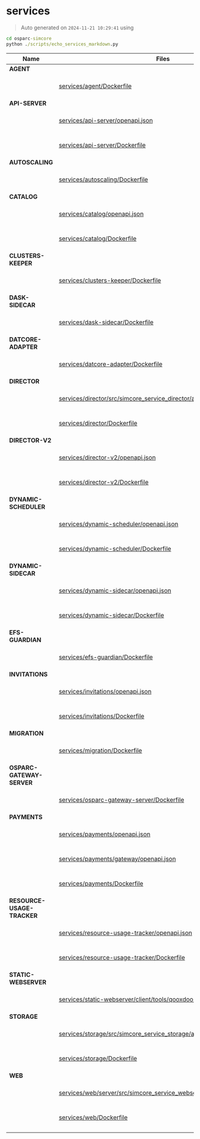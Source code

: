 # services
>
> Auto generated on `2024-11-21 10:29:41` using
```cmd
cd osparc-simcore
python ./scripts/echo_services_markdown.py
```
| Name|Files|   |
| ----------|----------|---------- |
| **AGENT**|| |
| |[services/agent/Dockerfile](./services/agent/Dockerfile)|[![Docker Image Size](https://img.shields.io/docker/image-size/itisfoundation/agent)](https://hub.docker.com/r/itisfoundation/agent/tags) |
| **API-SERVER**|| |
| |[services/api-server/openapi.json](./services/api-server/openapi.json)|[![ReDoc](https://img.shields.io/badge/OpenAPI-ReDoc-85ea2d?logo=openapiinitiative)](https://redocly.github.io/redoc/?url=https://raw.githubusercontent.com/ITISFoundation/osparc-simcore/refs/heads/master/services/api-server/openapi.json) [![Swagger UI](https://img.shields.io/badge/OpenAPI-Swagger_UI-85ea2d?logo=swagger)](https://petstore.swagger.io/?url=https://raw.githubusercontent.com/ITISFoundation/osparc-simcore/refs/heads/master/services/api-server/openapi.json) |
| |[services/api-server/Dockerfile](./services/api-server/Dockerfile)|[![Docker Image Size](https://img.shields.io/docker/image-size/itisfoundation/api-server)](https://hub.docker.com/r/itisfoundation/api-server/tags) |
| **AUTOSCALING**|| |
| |[services/autoscaling/Dockerfile](./services/autoscaling/Dockerfile)|[![Docker Image Size](https://img.shields.io/docker/image-size/itisfoundation/autoscaling)](https://hub.docker.com/r/itisfoundation/autoscaling/tags) |
| **CATALOG**|| |
| |[services/catalog/openapi.json](./services/catalog/openapi.json)|[![ReDoc](https://img.shields.io/badge/OpenAPI-ReDoc-85ea2d?logo=openapiinitiative)](https://redocly.github.io/redoc/?url=https://raw.githubusercontent.com/ITISFoundation/osparc-simcore/refs/heads/master/services/catalog/openapi.json) [![Swagger UI](https://img.shields.io/badge/OpenAPI-Swagger_UI-85ea2d?logo=swagger)](https://petstore.swagger.io/?url=https://raw.githubusercontent.com/ITISFoundation/osparc-simcore/refs/heads/master/services/catalog/openapi.json) |
| |[services/catalog/Dockerfile](./services/catalog/Dockerfile)|[![Docker Image Size](https://img.shields.io/docker/image-size/itisfoundation/catalog)](https://hub.docker.com/r/itisfoundation/catalog/tags) |
| **CLUSTERS-KEEPER**|| |
| |[services/clusters-keeper/Dockerfile](./services/clusters-keeper/Dockerfile)|[![Docker Image Size](https://img.shields.io/docker/image-size/itisfoundation/clusters-keeper)](https://hub.docker.com/r/itisfoundation/clusters-keeper/tags) |
| **DASK-SIDECAR**|| |
| |[services/dask-sidecar/Dockerfile](./services/dask-sidecar/Dockerfile)|[![Docker Image Size](https://img.shields.io/docker/image-size/itisfoundation/dask-sidecar)](https://hub.docker.com/r/itisfoundation/dask-sidecar/tags) |
| **DATCORE-ADAPTER**|| |
| |[services/datcore-adapter/Dockerfile](./services/datcore-adapter/Dockerfile)|[![Docker Image Size](https://img.shields.io/docker/image-size/itisfoundation/datcore-adapter)](https://hub.docker.com/r/itisfoundation/datcore-adapter/tags) |
| **DIRECTOR**|| |
| |[services/director/src/simcore_service_director/api/v0/openapi.yaml](./services/director/src/simcore_service_director/api/v0/openapi.yaml)|[![ReDoc](https://img.shields.io/badge/OpenAPI-ReDoc-85ea2d?logo=openapiinitiative)](https://redocly.github.io/redoc/?url=https://raw.githubusercontent.com/ITISFoundation/osparc-simcore/refs/heads/master/services/director/src/simcore_service_director/api/v0/openapi.yaml) [![Swagger UI](https://img.shields.io/badge/OpenAPI-Swagger_UI-85ea2d?logo=swagger)](https://petstore.swagger.io/?url=https://raw.githubusercontent.com/ITISFoundation/osparc-simcore/refs/heads/master/services/director/src/simcore_service_director/api/v0/openapi.yaml) |
| |[services/director/Dockerfile](./services/director/Dockerfile)|[![Docker Image Size](https://img.shields.io/docker/image-size/itisfoundation/director)](https://hub.docker.com/r/itisfoundation/director/tags) |
| **DIRECTOR-V2**|| |
| |[services/director-v2/openapi.json](./services/director-v2/openapi.json)|[![ReDoc](https://img.shields.io/badge/OpenAPI-ReDoc-85ea2d?logo=openapiinitiative)](https://redocly.github.io/redoc/?url=https://raw.githubusercontent.com/ITISFoundation/osparc-simcore/refs/heads/master/services/director-v2/openapi.json) [![Swagger UI](https://img.shields.io/badge/OpenAPI-Swagger_UI-85ea2d?logo=swagger)](https://petstore.swagger.io/?url=https://raw.githubusercontent.com/ITISFoundation/osparc-simcore/refs/heads/master/services/director-v2/openapi.json) |
| |[services/director-v2/Dockerfile](./services/director-v2/Dockerfile)|[![Docker Image Size](https://img.shields.io/docker/image-size/itisfoundation/director-v2)](https://hub.docker.com/r/itisfoundation/director-v2/tags) |
| **DYNAMIC-SCHEDULER**|| |
| |[services/dynamic-scheduler/openapi.json](./services/dynamic-scheduler/openapi.json)|[![ReDoc](https://img.shields.io/badge/OpenAPI-ReDoc-85ea2d?logo=openapiinitiative)](https://redocly.github.io/redoc/?url=https://raw.githubusercontent.com/ITISFoundation/osparc-simcore/refs/heads/master/services/dynamic-scheduler/openapi.json) [![Swagger UI](https://img.shields.io/badge/OpenAPI-Swagger_UI-85ea2d?logo=swagger)](https://petstore.swagger.io/?url=https://raw.githubusercontent.com/ITISFoundation/osparc-simcore/refs/heads/master/services/dynamic-scheduler/openapi.json) |
| |[services/dynamic-scheduler/Dockerfile](./services/dynamic-scheduler/Dockerfile)|[![Docker Image Size](https://img.shields.io/docker/image-size/itisfoundation/dynamic-scheduler)](https://hub.docker.com/r/itisfoundation/dynamic-scheduler/tags) |
| **DYNAMIC-SIDECAR**|| |
| |[services/dynamic-sidecar/openapi.json](./services/dynamic-sidecar/openapi.json)|[![ReDoc](https://img.shields.io/badge/OpenAPI-ReDoc-85ea2d?logo=openapiinitiative)](https://redocly.github.io/redoc/?url=https://raw.githubusercontent.com/ITISFoundation/osparc-simcore/refs/heads/master/services/dynamic-sidecar/openapi.json) [![Swagger UI](https://img.shields.io/badge/OpenAPI-Swagger_UI-85ea2d?logo=swagger)](https://petstore.swagger.io/?url=https://raw.githubusercontent.com/ITISFoundation/osparc-simcore/refs/heads/master/services/dynamic-sidecar/openapi.json) |
| |[services/dynamic-sidecar/Dockerfile](./services/dynamic-sidecar/Dockerfile)|[![Docker Image Size](https://img.shields.io/docker/image-size/itisfoundation/dynamic-sidecar)](https://hub.docker.com/r/itisfoundation/dynamic-sidecar/tags) |
| **EFS-GUARDIAN**|| |
| |[services/efs-guardian/Dockerfile](./services/efs-guardian/Dockerfile)|[![Docker Image Size](https://img.shields.io/docker/image-size/itisfoundation/efs-guardian)](https://hub.docker.com/r/itisfoundation/efs-guardian/tags) |
| **INVITATIONS**|| |
| |[services/invitations/openapi.json](./services/invitations/openapi.json)|[![ReDoc](https://img.shields.io/badge/OpenAPI-ReDoc-85ea2d?logo=openapiinitiative)](https://redocly.github.io/redoc/?url=https://raw.githubusercontent.com/ITISFoundation/osparc-simcore/refs/heads/master/services/invitations/openapi.json) [![Swagger UI](https://img.shields.io/badge/OpenAPI-Swagger_UI-85ea2d?logo=swagger)](https://petstore.swagger.io/?url=https://raw.githubusercontent.com/ITISFoundation/osparc-simcore/refs/heads/master/services/invitations/openapi.json) |
| |[services/invitations/Dockerfile](./services/invitations/Dockerfile)|[![Docker Image Size](https://img.shields.io/docker/image-size/itisfoundation/invitations)](https://hub.docker.com/r/itisfoundation/invitations/tags) |
| **MIGRATION**|| |
| |[services/migration/Dockerfile](./services/migration/Dockerfile)|[![Docker Image Size](https://img.shields.io/docker/image-size/itisfoundation/migration)](https://hub.docker.com/r/itisfoundation/migration/tags) |
| **OSPARC-GATEWAY-SERVER**|| |
| |[services/osparc-gateway-server/Dockerfile](./services/osparc-gateway-server/Dockerfile)|[![Docker Image Size](https://img.shields.io/docker/image-size/itisfoundation/osparc-gateway-server)](https://hub.docker.com/r/itisfoundation/osparc-gateway-server/tags) |
| **PAYMENTS**|| |
| |[services/payments/openapi.json](./services/payments/openapi.json)|[![ReDoc](https://img.shields.io/badge/OpenAPI-ReDoc-85ea2d?logo=openapiinitiative)](https://redocly.github.io/redoc/?url=https://raw.githubusercontent.com/ITISFoundation/osparc-simcore/refs/heads/master/services/payments/openapi.json) [![Swagger UI](https://img.shields.io/badge/OpenAPI-Swagger_UI-85ea2d?logo=swagger)](https://petstore.swagger.io/?url=https://raw.githubusercontent.com/ITISFoundation/osparc-simcore/refs/heads/master/services/payments/openapi.json) |
| |[services/payments/gateway/openapi.json](./services/payments/gateway/openapi.json)|[![ReDoc](https://img.shields.io/badge/OpenAPI-ReDoc-85ea2d?logo=openapiinitiative)](https://redocly.github.io/redoc/?url=https://raw.githubusercontent.com/ITISFoundation/osparc-simcore/refs/heads/master/services/payments/gateway/openapi.json) [![Swagger UI](https://img.shields.io/badge/OpenAPI-Swagger_UI-85ea2d?logo=swagger)](https://petstore.swagger.io/?url=https://raw.githubusercontent.com/ITISFoundation/osparc-simcore/refs/heads/master/services/payments/gateway/openapi.json) |
| |[services/payments/Dockerfile](./services/payments/Dockerfile)|[![Docker Image Size](https://img.shields.io/docker/image-size/itisfoundation/payments)](https://hub.docker.com/r/itisfoundation/payments/tags) |
| **RESOURCE-USAGE-TRACKER**|| |
| |[services/resource-usage-tracker/openapi.json](./services/resource-usage-tracker/openapi.json)|[![ReDoc](https://img.shields.io/badge/OpenAPI-ReDoc-85ea2d?logo=openapiinitiative)](https://redocly.github.io/redoc/?url=https://raw.githubusercontent.com/ITISFoundation/osparc-simcore/refs/heads/master/services/resource-usage-tracker/openapi.json) [![Swagger UI](https://img.shields.io/badge/OpenAPI-Swagger_UI-85ea2d?logo=swagger)](https://petstore.swagger.io/?url=https://raw.githubusercontent.com/ITISFoundation/osparc-simcore/refs/heads/master/services/resource-usage-tracker/openapi.json) |
| |[services/resource-usage-tracker/Dockerfile](./services/resource-usage-tracker/Dockerfile)|[![Docker Image Size](https://img.shields.io/docker/image-size/itisfoundation/resource-usage-tracker)](https://hub.docker.com/r/itisfoundation/resource-usage-tracker/tags) |
| **STATIC-WEBSERVER**|| |
| |[services/static-webserver/client/tools/qooxdoo-kit/builder/Dockerfile](./services/static-webserver/client/tools/qooxdoo-kit/builder/Dockerfile)|[![Docker Image Size](https://img.shields.io/docker/image-size/itisfoundation/static-webserver)](https://hub.docker.com/r/itisfoundation/static-webserver/tags) |
| **STORAGE**|| |
| |[services/storage/src/simcore_service_storage/api/v0/openapi.yaml](./services/storage/src/simcore_service_storage/api/v0/openapi.yaml)|[![ReDoc](https://img.shields.io/badge/OpenAPI-ReDoc-85ea2d?logo=openapiinitiative)](https://redocly.github.io/redoc/?url=https://raw.githubusercontent.com/ITISFoundation/osparc-simcore/refs/heads/master/services/storage/src/simcore_service_storage/api/v0/openapi.yaml) [![Swagger UI](https://img.shields.io/badge/OpenAPI-Swagger_UI-85ea2d?logo=swagger)](https://petstore.swagger.io/?url=https://raw.githubusercontent.com/ITISFoundation/osparc-simcore/refs/heads/master/services/storage/src/simcore_service_storage/api/v0/openapi.yaml) |
| |[services/storage/Dockerfile](./services/storage/Dockerfile)|[![Docker Image Size](https://img.shields.io/docker/image-size/itisfoundation/storage)](https://hub.docker.com/r/itisfoundation/storage/tags) |
| **WEB**|| |
| |[services/web/server/src/simcore_service_webserver/api/v0/openapi.yaml](./services/web/server/src/simcore_service_webserver/api/v0/openapi.yaml)|[![ReDoc](https://img.shields.io/badge/OpenAPI-ReDoc-85ea2d?logo=openapiinitiative)](https://redocly.github.io/redoc/?url=https://raw.githubusercontent.com/ITISFoundation/osparc-simcore/refs/heads/master/services/web/server/src/simcore_service_webserver/api/v0/openapi.yaml) [![Swagger UI](https://img.shields.io/badge/OpenAPI-Swagger_UI-85ea2d?logo=swagger)](https://petstore.swagger.io/?url=https://raw.githubusercontent.com/ITISFoundation/osparc-simcore/refs/heads/master/services/web/server/src/simcore_service_webserver/api/v0/openapi.yaml) |
| |[services/web/Dockerfile](./services/web/Dockerfile)|[![Docker Image Size](https://img.shields.io/docker/image-size/itisfoundation/webserver)](https://hub.docker.com/r/itisfoundation/webserver/tags) |
| || |
